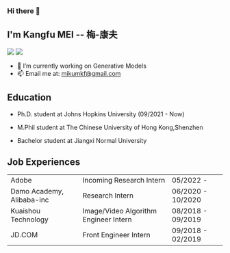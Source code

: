 ### Hi there 👋

<!--
**MKFMIKU/MKFMIKU** is a ✨ _special_ ✨ repository because its `README.md` (this file) appears on your GitHub profile.

Here are some ideas to get you started:

- 🔭 I’m currently working on ...
- 🌱 I’m currently learning ...
- 👯 I’m looking to collaborate on ...
- 🤔 I’m looking for help with ...
- 💬 Ask me about ...
- 📫 How to reach me: ...
- 😄 Pronouns: ...
- ⚡ Fun fact: ...
-->


## I'm Kangfu MEI -- 梅-康夫
[![](https://img.shields.io/badge/Connect-Linkedin-0077b5)](https://www.linkedin.com/in/mkfmiku/)
[![](https://img.shields.io/badge/Research-GoogleScholar-888888)](https://scholar.google.com/citations?user=e_nu_TIAAAAJ&hl=en)
- 🔭  I’m currently working on Generative Models
- 📫  Email me at: mikumkf@gmail.com

## Education

- Ph.D. student at Johns Hopkins University (09/2021 - Now)

- M.Phil student at The Chinese University of Hong Kong,Shenzhen

- Bachelor student at Jiangxi Normal University


## Job Experiences

||||
|:--|:--|:--|
|Adobe| Incoming Research Intern | 05/2022 - |
|Damo Academy, Alibaba-inc | Research Intern | 06/2020 - 10/2020|
|Kuaishou Technology | Image/Video Algorithm Engineer Intern | 08/2018 - 09/2019|
|JD.COM | Front Engineer Intern | 09/2018 - 02/2019|
